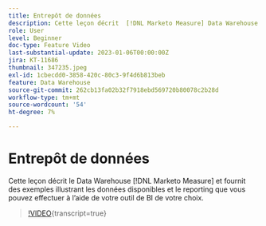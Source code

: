 ```yaml
---
title: Entrepôt de données
description: Cette leçon décrit  [!DNL Marketo Measure] Data Warehouse et fournit des exemples illustrant les données disponibles et le reporting que vous pouvez effectuer à l’aide de votre outil de BI de votre choix.
role: User
level: Beginner
doc-type: Feature Video
last-substantial-update: 2023-01-06T00:00:00Z
jira: KT-11686
thumbnail: 347235.jpeg
exl-id: 1cbecdd0-3858-420c-80c3-9f4d6b813beb
feature: Data Warehouse
source-git-commit: 262cb13fa02b32f7918ebd569720b80078c2b28d
workflow-type: tm+mt
source-wordcount: '54'
ht-degree: 7%

---
```


# Entrepôt de données

Cette leçon décrit le Data Warehouse [!DNL Marketo Measure] et fournit des exemples illustrant les données disponibles et le reporting que vous pouvez effectuer à l’aide de votre outil de BI de votre choix.

>[!VIDEO](https://video.tv.adobe.com/v/3421936/?learn=on&captions=fre_fr){transcript=true}
